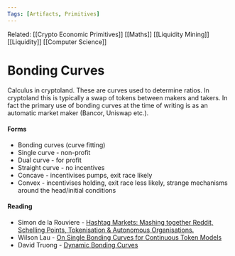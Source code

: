 ```yaml
---
Tags: [Artifacts, Primitives]
---
```

Related: [[Crypto Economic Primitives]] [[Maths]] [[Liquidity Mining]] [[Liquidity]] [[Computer Science]] 
# Bonding Curves
Calculus in cryptoland. These are curves used to determine ratios. In cryptoland this is typically a swap of tokens between makers and takers. In fact the primary use of bonding curves at the time of writing is as an automatic market maker (Bancor, Uniswap etc.). 

#### Forms
- Bonding curves (curve fitting)
- Single curve - non-profit
- Dual curve - for profit
- Straight curve - no incentives
- Concave - incentivises pumps, exit race likely
- Convex - incentivises holding, exit race less likely, strange mechanisms around the head/initial conditions

#### Reading
- Simon de la Rouviere - [Hashtag Markets: Mashing together Reddit, Schelling Points, Tokenisation & Autonomous Organisations.](https://media.consensys.net/hashtag-markets-mashing-together-reddit-schelling-points-tokenisation-autonomous-organisations-ceec3cd3baf0)
- Wilson Lau - [On Single Bonding Curves for Continuous Token Models](https://medium.com/thoughtchains/on-single-bonding-curves-for-continuous-token-models-a167f5ffef89)
- David Truong - [Dynamic Bonding Curves](https://tokeneconomy.co/dynamic-token-bonding-curves-41d36e43befa)
